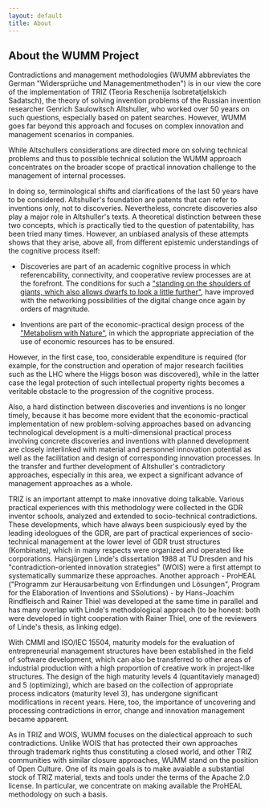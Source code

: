 ```yaml
---
layout: default
title: About
---
```


About the WUMM Project
------------------------------

Contradictions and management methodologies (WUMM abbreviates the German
"Widersprüche und Managementmethoden") is in our view the core of the
implementation of TRIZ (Teoria Reschenija Isobretatjelskich Sadatsch), the
theory of solving invention problems of the Russian invention researcher
Genrich Saulowitsch Altshuller, who worked over 50 years on such questions,
especially based on patent searches. However, WUMM goes far beyond this
approach and focuses on complex innovation and management scenarios in
companies.

While Altschullers considerations are directed more on solving technical
problems and thus to possible technical solution the WUMM approach
concentrates on the broader scope of practical innovation challenge to the
management of internal processes.

In doing so, terminological shifts and clarifications of the last 50 years
have to be considered. Altshuller's foundation are patents that can refer to
inventions only, not to discoveries. Nevertheless, concrete discoveries also
play a major role in Altshuller's texts. A theoretical distinction between
these two concepts, which is practically tied to the question of
patentability, has been tried many times. However, an unbiased analysis of
these attempts shows that they arise, above all, from different epistemic
understandings of the cognitive process itself:

* Discoveries are part of an academic cognitive process in which
  referencability, connectivity, and cooperative review processes are at the
  forefront. The conditions for such a ["standing on the shoulders of giants,
  which also allows dwarfs to look a little
  further"](https://en.wikipedia.org/wiki/Standing_on_the_shoulders_of_giants),
  have improved with the networking possibilities of the digital change once
  again by orders of magnitude.

* Inventions are part of the economic-practical design process of the
  ["Metabolism with Nature"](https://en.wikipedia.org/wiki/Metabolic_rift), in
  which the appropriate appreciation of the use of economic resources has to be
  ensured.

However, in the first case, too, considerable expenditure is required (for
example, for the construction and operation of major research facilities such
as the LHC where the Higgs boson was discovered), while in the latter case the
legal protection of such intellectual property rights becomes a veritable
obstacle to the progression of the cognitive process.

Also, a hard distinction between discoveries and inventions is no longer
timely, because it has become more evident that the economic-practical
implementation of new problem-solving approaches based on advancing
technological development is a multi-dimensional practical process involving
concrete discoveries and inventions with planned development are closely
interlinked with material and personnel innovation potential as well as the
facilitation and design of corresponding innovation processes. In the transfer
and further development of Altshuller's contradictory approaches, especially
in this area, we expect a significant advance of management approaches as a
whole.

TRIZ is an important attempt to make innovative doing talkable. Various
practical experiences with this methodology were collected in the GDR inventor
schools, analyzed and extended to socio-technical contradictions. These
developments, which have always been suspiciously eyed by the leading
ideologues of the GDR, are part of practical experiences of socio-technical
management at the lower level of GDR trust structures (Kombinate), which in
many respects were organized and operated like corporations. Hansjürgen Linde's
dissertation 1988 at TU Dresden and his "contradiction-oriented innovation
strategies" (WOIS) were a first attempt to systematically summarize these
approaches.  Another approach - ProHEAL ("Programm zur Herausarbeitung von
Erfindungen und Lösungen", Program for the Elaboration of Inventions and
SSolutions) - by Hans-Joachim Rindfleisch and Rainer Thiel was developed at the
same time in parallel and has many overlap with Linde's methodological approach
(to be honest: both were developed in tight cooperation with Rainer Thiel, one
of the reviewers of Linde's thesis, as linking edge).

With CMMI and ISO/IEC 15504, maturity models for the evaluation of
entrepreneurial management structures have been established in the field of
software development, which can also be transferred to other areas of
industrial production with a high proportion of creative work in project-like
structures. The design of the high maturity levels 4 (quantitaviely managed)
and 5 (optimizing), which are based on the collection of appropriate process
indicators (maturity level 3), has undergone significant modifications in
recent years. Here, too, the importance of uncovering and processing
contradictions in error, change and innovation management became apparent.

As in TRIZ and WOIS, WUMM focuses on the dialectical approach to such
contradictions. Unlike WOIS that has protected their own approaches through
trademark rights thus constituting a closed world, and other TRIZ communities
with similar closure approaches, WUMM stand on the position of Open Culture.
One of its main goals is to make avaiable a substantial stock of TRIZ material,
texts and tools under the terms of the Apache 2.0 license.  In particular, we
concentrate on making available the ProHEAL methodology on such a basis.